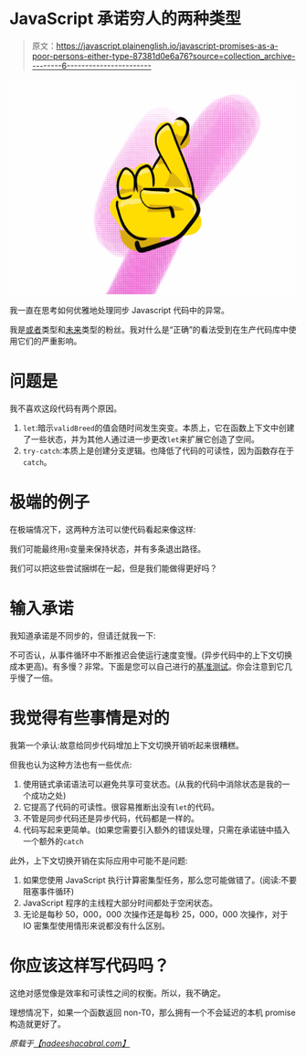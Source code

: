 # JavaScript 承诺穷人的两种类型

> 原文：<https://javascript.plainenglish.io/javascript-promises-as-a-poor-persons-either-type-87381d0e6a76?source=collection_archive---------6----------------------->

![](img/0c37d19c063d15edf19cc196cbce9d47.png)

我一直在思考如何优雅地处理同步 Javascript 代码中的异常。

我是[或者](https://gcanti.github.io/fp-ts/modules/Either.ts.html)类型和[未来](https://github.com/fluture-js/Fluture)类型的粉丝。我对什么是“正确”的看法受到在生产代码库中使用它们的严重影响。

# 问题是

我不喜欢这段代码有两个原因。

1.  `let`:暗示`validBreed`的值会随时间发生突变。本质上，它在函数上下文中创建了一些状态，并为其他人通过进一步更改`let`来扩展它创造了空间。
2.  `try-catch`:本质上是创建分支逻辑。也降低了代码的可读性，因为函数存在于`catch`。

# 极端的例子

在极端情况下，这两种方法可以使代码看起来像这样:

我们可能最终用`n`变量来保持状态，并有多条退出路径。

我们可以把这些尝试捆绑在一起，但是我们能做得更好吗？

# 输入承诺

我知道承诺是不同步的，但请迁就我一下:

不可否认，从事件循环中不断推迟会使运行速度变慢。(异步代码中的上下文切换成本更高)。有多慢？非常。下面是您可以自己进行的[基准测试](https://jsbench.me/ybkg9y1kdq/1)。你会注意到它几乎慢了一倍。

# 我觉得有些事情是对的

我第一个承认:故意给同步代码增加上下文切换开销听起来很糟糕。

但我也认为这种方法也有一些优点:

1.  使用链式承诺语法可以避免共享可变状态。(从我的代码中消除状态是我的一个成功之处)
2.  它提高了代码的可读性。很容易推断出没有`let`的代码。
3.  不管是同步代码还是异步代码，代码都是一样的。
4.  代码写起来更简单。(如果您需要引入额外的错误处理，只需在承诺链中插入一个额外的`catch`

此外，上下文切换开销在实际应用中可能不是问题:

1.  如果您使用 JavaScript 执行计算密集型任务，那么您可能做错了。(阅读:不要阻塞事件循环)
2.  JavaScript 程序的主线程大部分时间都处于空闲状态。
3.  无论是每秒 50，000，000 次操作还是每秒 25，000，000 次操作，对于 IO 密集型使用情形来说都没有什么区别。

# 你应该这样写代码吗？

这绝对感觉像是效率和可读性之间的权衡。所以，我不确定。

理想情况下，如果一个函数返回 non-T0，那么拥有一个不会延迟的本机 promise 构造就更好了。

*原载于*[*【nadeeshacabral.com】*](https://nadeeshacabral.com/projects/blogging/promises-poor-mans-either-type/)